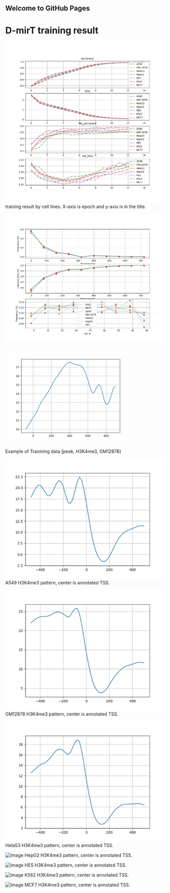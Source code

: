 ## Welcome to GitHub Pages
# D-mirT training result

![Image](/img/trn_result_by_cell_line.png)
training result by cell lines. X-axis is epoch and y-axis is in the title.

![Image](/img/result_figure0.png)

![Image](/img/example_of_H3K4me3_GM_trn_data.gif)

Example of Tranining data [peak, H3K4me3, GM12878]

![Image](/img/A549_24.png)
A549 H3K4me3 pattern, center is annotated TSS.

![Image](/img/GM12878_24.png)
GM12878 H3K4me3 pattern, center is annotated TSS.

![Image](/img/HelaS3_24.png)
HelaS3 H3K4me3 pattern, center is annotated TSS.

![Image](/img/HepG2_24.gif)
HepG2 H3K4me3 pattern, center is annotated TSS.

![Image](/img/HES_24.gif)
HES H3K4me3 pattern, center is annotated TSS.

![Image](/img/K562_24.gif)
K562 H3K4me3 pattern, center is annotated TSS.

![Image](/img/MCF7_24.gif)
MCF7 H3K4me3 pattern, center is annotated TSS.
